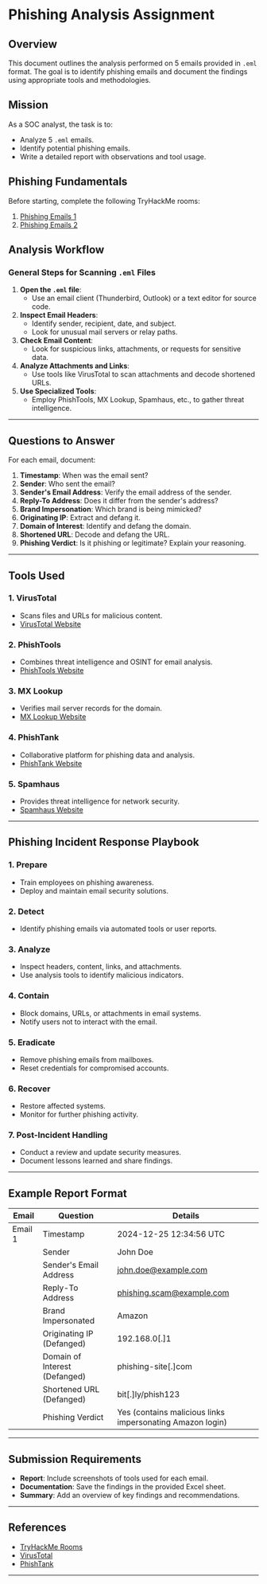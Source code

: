 # Phishing Analysis Assignment

## **Overview**
This document outlines the analysis performed on 5 emails provided in `.eml` format. The goal is to identify phishing emails and document the findings using appropriate tools and methodologies. 

## **Mission**
As a SOC analyst, the task is to:
- Analyze 5 `.eml` emails.
- Identify potential phishing emails.
- Write a detailed report with observations and tool usage.

## **Phishing Fundamentals**
Before starting, complete the following TryHackMe rooms:
1. [Phishing Emails 1](https://tryhackme.com/room/phishingemails1tryoe)
2. [Phishing Emails 2](https://tryhackme.com/room/phishingemails2rytmuv)

## **Analysis Workflow**
### **General Steps for Scanning `.eml` Files**
1. **Open the `.eml` file**:
   - Use an email client (Thunderbird, Outlook) or a text editor for source code.
2. **Inspect Email Headers**:
   - Identify sender, recipient, date, and subject.
   - Look for unusual mail servers or relay paths.
3. **Check Email Content**:
   - Look for suspicious links, attachments, or requests for sensitive data.
4. **Analyze Attachments and Links**:
   - Use tools like VirusTotal to scan attachments and decode shortened URLs.
5. **Use Specialized Tools**:
   - Employ PhishTools, MX Lookup, Spamhaus, etc., to gather threat intelligence.

---

## **Questions to Answer**
For each email, document:
1. **Timestamp**: When was the email sent?
2. **Sender**: Who sent the email?
3. **Sender's Email Address**: Verify the email address of the sender.
4. **Reply-To Address**: Does it differ from the sender's address?
5. **Brand Impersonation**: Which brand is being mimicked?
6. **Originating IP**: Extract and defang it.
7. **Domain of Interest**: Identify and defang the domain.
8. **Shortened URL**: Decode and defang the URL.
9. **Phishing Verdict**: Is it phishing or legitimate? Explain your reasoning.

---

## **Tools Used**
### **1. VirusTotal**
- Scans files and URLs for malicious content.
- [VirusTotal Website](https://www.virustotal.com)

### **2. PhishTools**
- Combines threat intelligence and OSINT for email analysis.
- [PhishTools Website](https://phish.tools)

### **3. MX Lookup**
- Verifies mail server records for the domain.
- [MX Lookup Website](https://mxtoolbox.com)

### **4. PhishTank**
- Collaborative platform for phishing data and analysis.
- [PhishTank Website](https://www.phishtank.com)

### **5. Spamhaus**
- Provides threat intelligence for network security.
- [Spamhaus Website](https://www.spamhaus.org)

---

## **Phishing Incident Response Playbook**
### **1. Prepare**
- Train employees on phishing awareness.
- Deploy and maintain email security solutions.

### **2. Detect**
- Identify phishing emails via automated tools or user reports.

### **3. Analyze**
- Inspect headers, content, links, and attachments.
- Use analysis tools to identify malicious indicators.

### **4. Contain**
- Block domains, URLs, or attachments in email systems.
- Notify users not to interact with the email.

### **5. Eradicate**
- Remove phishing emails from mailboxes.
- Reset credentials for compromised accounts.

### **6. Recover**
- Restore affected systems.
- Monitor for further phishing activity.

### **7. Post-Incident Handling**
- Conduct a review and update security measures.
- Document lessons learned and share findings.

---

## **Example Report Format**
| **Email** | **Question**                     | **Details**                                                                 |
|-----------|-----------------------------------|-----------------------------------------------------------------------------|
| Email 1   | Timestamp                        | 2024-12-25 12:34:56 UTC                                                   |
|           | Sender                           | John Doe                                                                   |
|           | Sender's Email Address           | john.doe@example.com                                                      |
|           | Reply-To Address                 | phishing.scam@example.com                                                 |
|           | Brand Impersonated               | Amazon                                                                    |
|           | Originating IP (Defanged)        | 192.168.0[.]1                                                             |
|           | Domain of Interest (Defanged)    | phishing-site[.]com                                                       |
|           | Shortened URL (Defanged)         | bit[.]ly/phish123                                                         |
|           | Phishing Verdict                 | Yes (contains malicious links impersonating Amazon login)                 |

---

## **Submission Requirements**
- **Report**: Include screenshots of tools used for each email.
- **Documentation**: Save the findings in the provided Excel sheet.
- **Summary**: Add an overview of key findings and recommendations.

---

## **References**
- [TryHackMe Rooms](https://tryhackme.com)
- [VirusTotal](https://www.virustotal.com)
- [PhishTank](https://www.phishtank.com)

---

